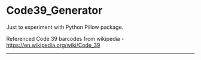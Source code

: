 # Code39_Generator
Just to experiment with Python Pillow package.

Referenced Code 39 barcodes from wikipedia - https://en.wikipedia.org/wiki/Code_39

---
